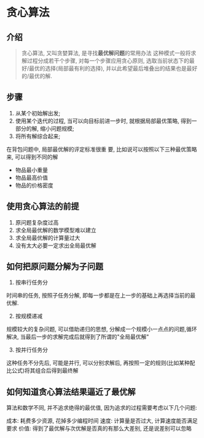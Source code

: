 # 贪心算法

## 介绍

> 贪心算法, 又叫贪婪算法, 是寻找**最优解问题**的常用办法
> 这种模式一般将求解过程分成若干个步骤, 对每一个步骤应用贪心原则, 选取当前状态下的最好/最优的选择(局部最有利的选择), 并以此希望最后堆叠出的结果也是最好的/最优的解.

## 步骤

1. 从某个初始解出发;
2. 使用某个迭代的过程, 当可以向目标前进一步时, 就根据局部最优策略, 得到一部分的解, 缩小问题规模;
3. 将所有解综合起来;

在背包问题中, 局部最优解的评定标准很重 要, 比如说可以按照以下三种最优策略来, 可以得到不同的解

- 物品最小重量
- 物品最高价值
- 物品的价格密度

## 使用贪心算法的前提

1. 原问题复杂度过高
2. 求全局最优解的数学模型难以建立
3. 求全局最优解的计算量过大
4. 没有太大必要一定求出全局最优解

## 如何把原问题分解为子问题

1. 按串行任务分

时间串的任务, 按照子任务分解, 即每一步都是在上一步的基础上再选择当前的最优解.
 
2. 按规模递减

规模较大的复杂问题, 可以借助递归的思想, 分解成一个规模小一点点的问题,循环解决, 当最后一步的求解完成后就得到了所谓的"全局最优解"

3. 按并行任务分

这种任务不分先后, 可能是并行, 可以分别求解后, 再按照一定的规则(比如某种配比公式)将其组合后得到最终解

## 如何知道贪心算法结果逼近了最优解

算法和数学不同, 并不追求绝得的最优值, 因为追求的过程需要考虑以下几个问题:

成本: 耗费多少资源, 花掉多少编程时间
速度: 计算量是否过大, 计算速度能否满足要求
价值: 得到了最优解与次优解是否真的有那么大差别, 还是说差别可以忽略